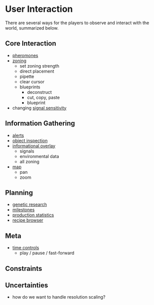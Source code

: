 # User Interaction

There are several ways for the players to observe and interact with the world, summarized below.

## Core Interaction

- [pheromones](pheromones.md)
- [zoning](zoning.md)
  - set zoning strength
  - direct placement
  - pipette
  - clear cursor
  - blueprints
    - deconstruct
    - cut, copy, paste
    - blueprint
- changing [signal sensitivity](sensitivity.md)

## Information Gathering

- [alerts](alerts.md)
- [object inspection](inspection.md)
- [informational overlay](overlay.md)
  - signals
  - environmental data
  - all zoning
- [map](map.md)
  - pan
  - zoom

## Planning

- [genetic research](genetics.md)
- [milestones](milestones.md)
- [production statistics](production-statistics.md)
- [recipe browser](recipe-browser.md)

## Meta

- [time controls](time-controls.md)
  - play / pause / fast-forward

## Constraints

## Uncertainties

- how do we want to handle resolution scaling?
